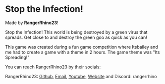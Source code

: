# Stop the Infection!

Made by **RangerRhino23**!

Stop the Infection! This world is being destroyed by a green virus that spreads. Get close to and destroy the green goo as quick as you can!

This game was created during a fun game competition where Itsbailey and me had to create a game with a theme in 2 hours. The game theme was "Its Spreading!"

You can reach RangerRhino23 by their socials:

RangerRhino23: <a href="https://github.com/RangerRhino23" target="_blank">Github</a>, <a href="mailto:rangerrhino23@outlook.com" target="_blank">Email</a>, <a href="https://youtube.com/@RangerRhino23" target="_blank">Youtube</a>, <a href="https://RangerRhino23.ddns.net" target="_blank">Website</a> and Discord: rangerrhino